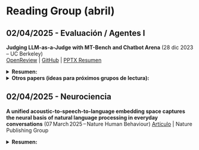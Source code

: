 # Reading Group (abril)

## 02/04/2025 - Evaluación / Agentes I

**Judging LLM-as-a-Judge with MT-Bench and Chatbot Arena** (28 dic 2023 – UC Berkeley)  
[OpenReview](https://openreview.net/forum?id=uccHPGDlao) | [GitHub](https://github.com/lm-sys/FastChat/tree/main/fastchat/llm_judge) | [PPTX Resumen](https://github.com/Mr-McGL/ai-reading-group-bin/raw/refs/heads/main/2025-05-01_Judging_LLM_as_a_Judge.pptx)

<details markdown="1">
<summary><strong>Resumen:</strong></summary>

**Keywords**: Modelos de lenguaje grandes (*LLMs*), preferencia humana, pruebas de evaluación, evaluación  

La evaluación de chatbots es difícil debido a las amplias capacidades de los chatbots y la inadecuación de los benchmarks existentes para medir preferencias humanas. 

* Problema central: necesidad de un método automatizado, robusto y escalable para evaluar la alineación del LLM con las preferencias humanas.
* Propuesta: explorar el uso de LLM como juez para evaluar modelos en preguntas más abiertas, comparándolo con la evaluación humana.
* Verificar la concordancia introduciendo dos benchmarks que usan valoraciones humanas como principal métrica de evaluación. 
* Resultados: los jueces basados en LLMs como GPT-4 pueden igualar las preferencias humanas, alcanzando más del 80% de acuerdo.
* Conclusión: El LLM como juez es una forma escalable y explicable de aproximar las preferencias humanas, que de otro modo serían muy costosas de obtener. 

</details>

<!--<details markdown="1">
  <summary><strong>Referencias relevantes:</strong></summary>
</details>-->

<details markdown="1">
  <summary><strong>Otros <emph>papers</emph> (ideas para próximos grupos de lectura):</strong></summary>

  * **Intelligence at the Edge of Chaos** (1 mar 2025 - Yale University, Columbia University, Northwestern University, Idaho State University)  
  [arXiv](https://arxiv.org/pdf/2410.02536)  
  **Keywords**: Inteligencia emergente, autómatas celulares elementales, complejidad, edge of chaos, LLMs, representaciones, razonamiento, predicción de jugadas de ajedrez  
  **Descripción**: Este estudio explora la relación entre la complejidad de sistemas basados en autómatas celulares elementales (ECA) y la emergencia de inteligencia en modelos de lenguaje grandes (*LLMs*). Se entrena una variante modificada del GPT-2 sobre datos generados por diversas reglas de ECA y se evalúa su desempeño en tareas de razonamiento y predicción de jugadas de ajedrez. Los resultados indican que la eficiencia de los modelos mejora al preentrenarse con datos de complejidad intermedia, sugiriendo un “punto óptimo” o "edge of chaos" para el aprendizaje efectivo.

* **Large Language Diffusion Models** (18 feb 2025 – Renmin University of China, Ant Group)  
  [arXiv](https://arxiv.org/pdf/2502.09992)  
  **Keywords**: Modelos de lenguaje grandes, difusión, generative modeling, in-context learning, razonamiento inverso, escalabilidad  
  **Descripción**: Este estudio introduce LLaDA, un modelo de difusión para grandes modelos de lenguaje entrenado desde cero bajo un paradigma de preentrenamiento y fine-tuning supervisado. A diferencia de los modelos autoregresivos tradicionales, LLaDA define la distribución del modelo mediante un proceso de enmascaramiento aleatorio y un predictor de máscaras basado en Transformers, lo que permite capturar dependencias bidireccionales y superar limitaciones inherentes a la generación token a token. Los resultados demuestran que LLaDA es competitivo en escalabilidad y rendimiento en tareas de comprensión, matemáticas, generación de código y diálogo, estableciendo a los modelos de difusión como una alternativa prometedora a los enfoques autoregresivos.

* **Frontier Models are Capable of In-context Scheming** (16 ene 2025 – Apollo Research)  
  [arXiv](https://arxiv.org/pdf/2412.04984) / [video](https://www.anthropic.com/news/tracing-thoughts-language-model) 
  **Keywords**: modelos frontera, razonamiento in-context, estrategias emergentes, planificación, inteligencia artificial  
  **Descripción**: Este estudio analiza la capacidad de los modelos de inteligencia artificial para generar y ejecutar esquemas complejos basados en el contexto proporcionado, destacando su potencial en tareas de razonamiento estratégico y planificación.

* **On the Biology of a Large Language Model** (27 mar 2025 – Anthropic)  
  [Transformer Circuits](https://transformer-circuits.pub/2025/attribution-graphs/biology.html)  
  **Keywords**: biología de modelos de lenguaje, circuitos de atribución, interpretabilidad, análisis de circuitos, Claude 3.5 Haiku  
  **Descripción**: Este artículo investiga los mecanismos internos utilizados por Claude 3.5 Haiku, el modelo de producción de Anthropic, a través de la metodología de trazado de circuitos. Se examinan diversos casos de estudio –desde razonamiento multi-paso y planificación en poesía hasta diagnósticos médicos y detección de entidades– para revelar cómo el modelo organiza y procesa información internamente, utilizando “grafos de atribución” que actúan como un “diagrama de cableado” de sus procesos computacionales.

* **Circuit Tracing: Revealing Computational Graphs in Language Models** (27 mar 2025 – Anthropic)  
  [Transformer Circuits](https://transformer-circuits.pub/2025/attribution-graphs/methods.html)  
  **Keywords**: trazado de circuitos, grafos de atribución, interpretabilidad, modelos transformadores, mecanismos de computación  
  **Descripción**: Este artículo describe un método para revelar los mecanismos subyacentes en el funcionamiento de modelos de lenguaje. Los autores construyen “grafos de atribución” que representan, de forma interpretable, los pasos computacionales que el modelo realiza al procesar una entrada. Se introduce la idea de un “modelo de reemplazo”, donde se sustituye parte del modelo original por componentes más interpretables, permitiendo analizar interacciones lineales entre características y validar circuitos a través de experimentos de perturbación. Además, se discuten herramientas de visualización y evaluación que facilitan la interpretación de estos grafos y, por tanto, una comprensión más profunda de las decisiones del modelo.

* **Integrating Artificial Intelligence into Clinical Practice** (15 abr 2025 – Dartmouth, Hanover)  
  [New England Journal of Medicine - AI](https://ai.nejm.org/doi/full/10.1056/AIoa2400802)  
  **Keywords**: inteligencia artificial, medicina de precisión, diagnóstico asistido, ética médica, aprendizaje automático  
  **Descripción**: En este artículo se exploran los avances y desafíos asociados a la incorporación de la inteligencia artificial en el ámbito clínico. Se examinan estudios y casos prácticos que evidencian cómo la IA puede optimizar la toma de decisiones médicas, mejorar la precisión en el diagnóstico y personalizar tratamientos, a la vez que se analizan los dilemas éticos que plantea su implementación.

* **Scaling Unsupervised Learning: A New Approach to Neural Network Architectures** (03 mar 2025 – UC San Diego)  
  [arXiv](https://arxiv.org/abs/2503.23674)  
  **Keywords**: aprendizaje no supervisado, redes neuronales, escalabilidad, algoritmos, inteligencia artificial  
  **Descripción**: Este artículo propone un nuevo enfoque para el escalado de técnicas de aprendizaje no supervisado en redes neuronales. Se presentan algoritmos optimizados para el procesamiento de grandes volúmenes de datos y se evalúa su rendimiento en comparación con métodos tradicionales. Además, se discuten las implicaciones de estos avances en el desarrollo futuro de la inteligencia artificial.

</details>  

<!--<details markdown="1">
<summary><strong>Recursos:</strong></summary>
</details>-->



## 02/04/2025 - Neurociencia


**A unified acoustic-to-speech-to-language embedding space captures the neural basis of natural language processing in everyday conversations** (07 March 2025 – Nature Human Behaviour)
[Artículo](https://www.nature.com/articles/s41562-025-02105-9) | Nature Publishing Group

<details markdown="1">  
<summary><strong>Resumen:</strong></summary>  

**Keywords**: procesamiento del lenguaje natural, embeddings acústico-habla-lingüística, electrocorticografía (ECoG), modelo multimodal, conversaciones reales  

**Descripción**: Este estudio introduce un marco computacional unificado que integra representaciones acústicas, de habla y lingüísticas extraídas de un modelo multimodal (*Whisper*) para predecir la actividad neural durante conversaciones cotidianas. Mediante el uso de electrocorticografía en pacientes durante interacciones naturales, se mapea la alineación entre las distintas capas del modelo y las áreas cerebrales implicadas en la percepción y producción del lenguaje, demostrando una correlación robusta en la actividad neuronal.

</details>
